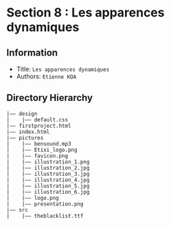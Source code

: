 Section 8 : Les apparences dynamiques
===

## Information
- Title: `Les apparences dynamiques`
- Authors:  `Etienne KOA`


## Directory Hierarchy

```
|—— design
|    |—— default.css
|—— firstproject.html
|—— index.html
|—— pictures
|    |—— bensound.mp3
|    |—— Etixi_logo.png
|    |—— favicon.png
|    |—— illustration_1.png
|    |—— illustration_2.jpg
|    |—— illustration_3.jpg
|    |—— illustration_4.jpg
|    |—— illustration_5.jpg
|    |—— illustration_6.jpg
|    |—— logo.png
|    |—— presentation.png
|—— src
|    |—— theblacklist.ttf
```
